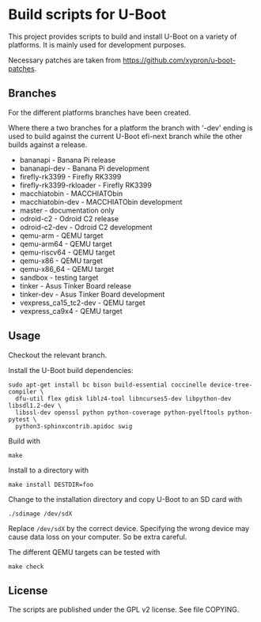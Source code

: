 Build scripts for U-Boot
========================

This project provides scripts to build and install U-Boot on a variety of
platforms. It is mainly used for development purposes.

Necessary patches are taken from https://github.com/xypron/u-boot-patches.

Branches
--------

For the different platforms branches have been created.

Where there a two branches for a platform the branch with '-dev' ending is used
to build against the current U-Boot efi-next branch while the other builds
against a release.

* bananapi - Banana Pi release
* bananapi-dev - Banana Pi development
* firefly-rk3399 - Firefly RK3399
* firefly-rk3399-rkloader - Firefly RK3399
* macchiatobin - MACCHIATObin
* macchiatobin-dev - MACCHIATObin development
* master - documentation only
* odroid-c2 - Odroid C2 release
* odroid-c2-dev - Odroid C2 development
* qemu-arm - QEMU target
* qemu-arm64 - QEMU target
* qemu-riscv64 - QEMU target
* qemu-x86 - QEMU target
* qemu-x86\_64 - QEMU target
* sandbox - testing target
* tinker - Asus Tinker Board release
* tinker-dev - Asus Tinker Board development
* vexpress\_ca15\_tc2-dev - QEMU target
* vexpress\_ca9x4 - QEMU target

Usage
-----

Checkout the relevant branch.

Install the U-Boot build dependencies:

```
sudo apt-get install bc bison build-essential coccinelle device-tree-compiler \
  dfu-util flex gdisk liblz4-tool libncurses5-dev libpython-dev libsdl1.2-dev \
  libssl-dev openssl python python-coverage python-pyelftools python-pytest \
  python3-sphinxcontrib.apidoc swig
```

Build with

```
make
```

Install to a directory with

```
make install DESTDIR=foo
```

Change to the installation directory and copy U-Boot to an SD card with

```
./sdimage /dev/sdX
```

Replace `/dev/sdX` by the correct device. Specifying the wrong device may
cause data loss on your computer. So be extra careful.

The different QEMU targets can be tested with

```
make check
```

License
-------

The scripts are published under the GPL v2 license. See file COPYING.
